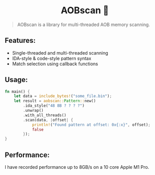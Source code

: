 <h1 align="center">AOBscan 📝</h1>

> AOBscan is a library for multi-threaded AOB memory scanning.

## Features:

- Single-threaded and multi-threaded scanning
- IDA-style & code-style pattern syntax
- Match selection using callback functions

## Usage:

```rust
fn main() {
    let data = include_bytes!("some_file.bin");
    let result = aobscan::Pattern::new()
        .ida_style("48 8B ? ? ? ?")
        .unwrap()
        .with_all_threads()
        .scan(data, |offset| {
            println!("Found pattern at offset: 0x{:x}", offset);
            false
        });
}
```

## Performance:

I have recorded performance up to 8GB/s on a 10 core Apple M1 Pro.
